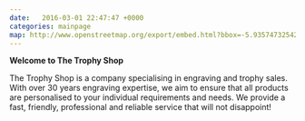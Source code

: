 ```yaml
---
date:   2016-03-01 22:47:47 +0000
categories: mainpage
map: http://www.openstreetmap.org/export/embed.html?bbox=-5.935747325420379%2C54.60090111534507%2C-5.9332528710365295%2C54.601963845132886&amp;layer=mapnik&amp;marker=54.60143248370626%2C-5.934500098228455
---
```

**Welcome to The Trophy Shop**  

The Trophy Shop is a company specialising in engraving and trophy sales. With over 30 years engraving expertise, we aim to ensure that all products are personalised to your individual requirements and needs. We provide a fast, friendly, professional and reliable service that will not disappoint!
